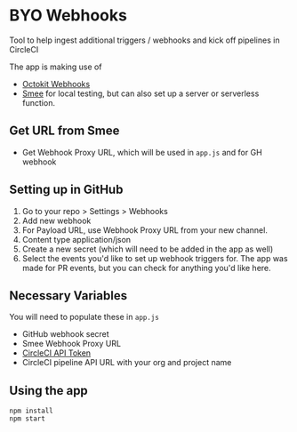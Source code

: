 # BYO Webhooks

Tool to help ingest additional triggers / webhooks and kick off pipelines in CircleCI

The app is making use of 
* [Octokit Webhooks](https://github.com/octokit/webhooks.js/)
* [Smee](https://smee.io/) for local testing, but can also set up a server or serverless function. 


## Get URL from Smee

* Get Webhook Proxy URL, which will be used in `app.js` and for GH webhook


## Setting up in GitHub

1. Go to your repo > Settings > Webhooks 
2. Add new webhook
3. For Payload URL, use Webhook Proxy URL from your new channel.
4. Content type application/json
5. Create a new secret (which will need to be added in the app as well)
6. Select the events you'd like to set up webhook triggers for. The app was made for PR events, but you can check for anything you'd like here.


## Necessary Variables

You will need to populate these in `app.js`
* GitHub webhook secret
* Smee Webhook Proxy URL
* [CircleCI API Token](https://app.circleci.com/settings/user/tokens)
* CircleCI pipeline API URL with your org and project name

## Using the app

```
npm install
npm start
```